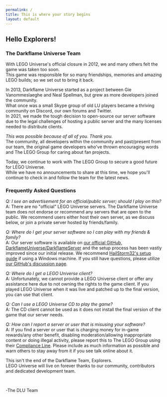 ```yaml
---
permalink: /
title: This is where your story begins
layout: default
---
```

## Hello Explorers!
			
### The Darkflame Universe Team

With LEGO Universe's official closure in 2012, we and many others felt the game was taken too soon.  
This game was responsible for so many friendships, memories and amazing LEGO builds; so we set out to bring it back.  

In 2013, Darkflame Universe started as a project between Gie Vanommeslaeghe and Neal Spellman, but grew as more developers joined the community.  
What once was a small Skype group of old LU players became a thriving community on Discord, our own forums and Twitter.  
In 2021, we made the tough decision to open-source our server software due to the legal challenges of hosting a public server and the many licenses needed to distribute clients.  

*This was possible because of all of you. Thank you.*  
The community, all developers within the community and past/present from our team, the original game developers who've thrown encouraging words and The LEGO Group for caring about fan projects.

Today, we continue to work with The LEGO Group to secure a good future for LEGO Universe.  
While we have no announcements to share at this time, we hope you'll continue to check in and follow the team for the latest news.  


### Frequently Asked Questions

*Q: I see an advertisement for an official/public server; should I play on this?*  
A: There are no "official" LEGO Universe servers. The Darkflame Universe team does not endorse or recommend any servers that are open to the public. We recommend users either host their own server, as we discuss below, or join a private server hosted by friends/family.

*Q: Where do I get your server software so I can play with my friends &amp; family?*  
A: Our server software is available on [our official GitHub, DarkflameUniverse/DarkflameServer](https://github.com/DarkflameUniverse/DarkflameServer) and the setup process has been vastly improved since our initial release. We recommend [HailStorm32's setup guide](https://gist.github.com/HailStorm32/169df65a47a104199b5cc57d10fa57de) if using a Windows machine. If you still have questions, please utilize [our GitHub's discussion page](https://github.com/DarkflameUniverse/DarkflameServer/discussions/categories/q-a).

*Q: Where do I get a LEGO Universe client?*  
A: Unfortunately, we cannot provide a LEGO Universe client or offer any assistance here due to not owning the rights to the game client. If you played LEGO Universe when it was live and patched up to the final version, you can use that client.

*Q: Can I use a LEGO Universe CD to play the game?*  
A: The CD client cannot be used as it does not install the final version of the game that our server needs.

*Q: How can I report a server or user that is misusing your software?*  
A: If you find a server or user that is charging money for in-game rewards/any other benefit, disabling moderation/allowing inappropriate content or doing illegal activity, please report this to The LEGO Group using their [Compliance Line](https://www.lego.com/compliance-line). Please include as much information as possible and warn others to stay away from it if you see talk online about it.

This isn't the end of the Darkflame Team, Explorers.  
LEGO Universe will live on forever thanks to our community, contributors and dedicated development team.

<br style="margin-bottom: 10px;">

-The DLU Team

